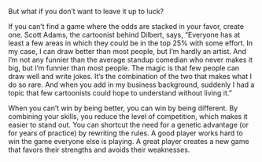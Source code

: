 But what if you don’t want to leave it up to luck?

If you can’t find a game where the odds are stacked in your favor,
create one. Scott Adams, the cartoonist behind Dilbert, says,
“Everyone has at least a few areas in which they could be in the top
25% with some effort. In my case, I can draw better than most people,
but I’m hardly an artist. And I’m not any funnier than the average
standup comedian who never makes it big, but I’m funnier than most
people. The magic is that few people can draw well and write jokes. It’s
the combination of the two that makes what I do so rare. And when
you add in my business background, suddenly I had a topic that few
cartoonists could hope to understand without living it.”

When you can’t win by being better, you can win by being different.
By combining your skills, you reduce the level of competition, which
makes it easier to stand out. You can shortcut the need for a genetic
advantage (or for years of practice) by rewriting the rules. A good
player works hard to win the game everyone else is playing. A great
player creates a new game that favors their strengths and avoids their
weaknesses.